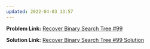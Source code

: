 ```yaml
---
updated: 2022-04-03 13:57
---
```

**Problem Link:** [Recover Binary Search Tree #99](https://leetcode.com/problems/recover-binary-search-tree/)

**Solution Link:** [Recover Binary Search Tree #99 Solution](./Solution.java)